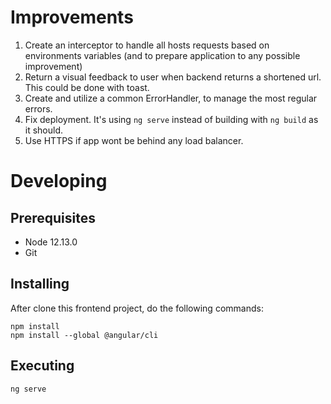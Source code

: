 # Improvements #

1. Create an interceptor to handle all hosts requests based on environments variables (and to prepare application to any possible improvement)
2. Return a visual feedback to user when backend returns a shortened url. This could be done with toast.
3. Create and utilize a common ErrorHandler, to manage the most regular errors.
4. Fix deployment. It's using `ng serve` instead of building with `ng build` as it should.
5. Use HTTPS if app wont be behind any load balancer.

# Developing #

## Prerequisites ##
- Node 12.13.0
- Git

## Installing ##

After clone this frontend project, do the following commands:
```
npm install
npm install --global @angular/cli
```

## Executing ##

`ng serve`

